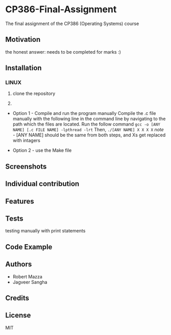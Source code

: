 # CP386-Final-Assignment
The final assignment of the CP386 (Operating Systems) course

## Motivation
the honest answer: needs to be completed for marks :)

## Installation
### LINUX
1. clone the repository

2. 
- Option 1 - Compile and run the program manually
Compile the .c file manually with the following line in the command line by navigating to the path which the files are located.
Run the follow command `gcc -o [ANY NAME] [.c FILE NAME] -lpthread -lrt`
Then, `./[ANY NAME] X X X X`
*note* - [ANY NAME] should be the same from both steps, and Xs get replaced with intagers

- Option 2 - use the Make file
## Screenshots

## Individual contribution

## Features
## Tests
testing manually with print statements

## Code Example
## Authors
- Robert Mazza
- Jagveer Sangha
## Credits
## License
MIT

